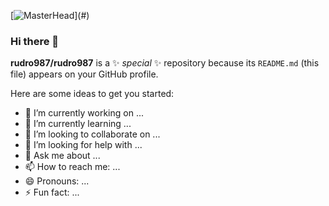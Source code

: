 [![MasterHead]([https://1.bp.blogspot.com/-7A4WynwLsM...](https://user-images.githubusercontent.com/74038190/221352989-518609ab-b4d1-459e-929f-a08cd2bd9b3c.gif))](#)
### Hi there 👋

**rudro987/rudro987** is a ✨ _special_ ✨ repository because its `README.md` (this file) appears on your GitHub profile.

Here are some ideas to get you started:

- 🔭 I’m currently working on ...
- 🌱 I’m currently learning ...
- 👯 I’m looking to collaborate on ...
- 🤔 I’m looking for help with ...
- 💬 Ask me about ...
- 📫 How to reach me: ...
- 😄 Pronouns: ...
- ⚡ Fun fact: ...
